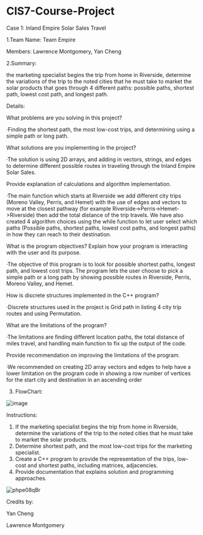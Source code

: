 # CIS7-Course-Project
Case 1: Inland Empire Solar Sales Travel

1.Team Name: 
Team Empire

Members: 
Lawrence Montgomery, Yan Cheng
 
2.Summary:

the marketing specialist begins the trip from home in Riverside, determine the variations of 
the trip to the noted cities that he must take to market the solar products that goes through 4 different paths:  possible paths, shortest path, 
lowest cost path, and longest path. 


Details:

What problems are you solving in this project?

·Finding the shortest path, the most low-cost trips, and determining using a simple path or long path.

What solutions are you implementing in the project? 

·The solution is using 2D arrays, and adding in vectors, strings, and edges to determine different possible routes in traveling through the Inland Empire Solar Sales.

Provide explanation of calculations and algorithm implementation.

·The main function which starts at Riverside we add different city trips (Moreno Valley, Perris, and Hemet) with the use of edges and vectors to move at the closest pathway (for example Riverside->Perris->Hemet->Riverside) then add the total distance of the trip travels. We have also created 4 algorithm choices using the while function to let user select which paths (Possible paths, shortest paths, lowest cost paths, and longest paths) in how they can reach to their destination.

What is the program objectives? Explain how your program is interacting with the user 
and its purpose.

·The objective of this program is to look for possible shortest paths, longest path, and lowest cost trips. The program lets the user choose to pick a simple path or a long path by showing possible routes in Riverside, Perris, Moreno Valley, and Hemet.

How is discrete structures implemented in the C++ program?

·Discrete structures used in the project is Grid path in listing 4 city trip routes and using Permutation.

What are the limitations of the program?

·The limitations are finding different location paths, the total distance of miles travel, and handling main function to fix up the output of the code.

Provide recommendation on improving the limitations of the program.

·We recommended on creating 2D array vectors and edges to help have a lower limitation on the program code in showing a row number of vertices for the start city and destination in an ascending order      







3. FlowChart: 






![image](https://user-images.githubusercontent.com/106198193/172076011-3c4c2a1d-3f97-4f04-b055-da1ad04c8539.png)














Instructions:
1. If the marketing specialist begins the trip from home in Riverside, determine the variations of 
the trip to the noted cities that he must take to market the solar products. 
2. Determine shortest path, and the most low-cost trips for the marketing specialist.
3. Create a C++ program to provide the representation of the trips, low-cost and shortest paths, 
including matrices, adjacencies.
4. Provide documentation that explains solution and programming approaches.

![phpe08qBr](https://user-images.githubusercontent.com/106198193/171251699-42c9c09e-92d6-4b7c-8ed0-e1b28e3f263a.png)

Credits by:

Yan Cheng

Lawrence Montgomery
